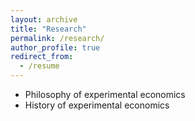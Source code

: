 ```yaml
---
layout: archive
title: "Research"
permalink: /research/
author_profile: true
redirect_from:
  - /resume
---
```


- Philosophy of experimental economics
- History of experimental economics

